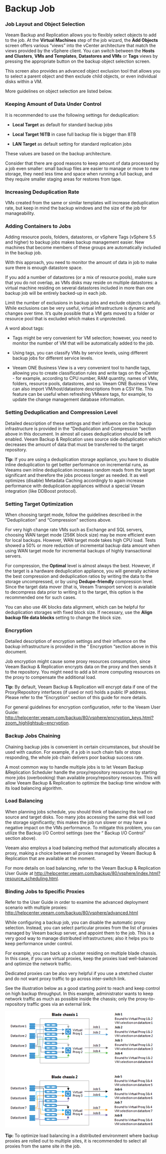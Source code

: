 # Backup Job

### Job Layout and Object Selection 

Veeam Backup and Replication allows you to flexibly select objects to
add to the job. At the **Virtual Machines** step of the job wizard, the
**Add Objects** screen offers various “views” into the vCenter
architecture that match the views provided by the vSphere client. You
can switch between the **Hosts and Clusters**, **VMs and Templates**,
**Datastores and VMs** or **Tags** views by pressing the appropriate
button on the backup object selection screen.

This screen also provides an advanced object exclusion tool that allows
you to select a parent object and then exclude child objects, or even
individual disks within a VM.

More guidelines on object selection are listed below.

### Keeping Amount of Data Under Control 

It is recommended to use the following settings for deduplication:

-   **Local Target** as default for standard backup jobs

-   **Local Target 16TB** in case full backup file is bigger than 8TB

-   **LAN Target** as default setting for standard replication jobs

These values are based on the backup architecture.

Consider that there are good reasons to keep amount of data processed by
a job even smaller: small backup files are easier to manage or move to
new storage, they need less time and space when running a full backup,
and they require smaller staging areas for restores from tape.

### Increasing Deduplication Rate 

VMs created from the same or similar templates will increase
deduplication rate, but keep in mind the backup windows and the size of
the job for manageability.

### Adding Containers to Jobs

Adding resource pools, folders, datastores, or vSphere Tags (vSphere 5.5
and higher) to backup jobs makes backup management easier. New machines
that become members of these groups are automatically included in the
backup job.

With this approach, you need to monitor the amount of data in job to
make sure there is enough datastore space.

If you add a number of datastores (or a mix of resource pools), make
sure that you do not overlap, as VMs disks may reside on multiple
datastores: a virtual machine residing on several datastores included in
more than one backup job will be entirely backed-up in each job.

Limit the number of exclusions in backup jobs and exclude objects
carefully. While exclusions can be very useful, virtual infrastructure
is dynamic and changes over time. It’s quite possible that a VM gets
moved to a folder or resource pool that is excluded which makes it
unprotected.

A word about tags:

-   Tags might be very convenient for VM selection; however, you need to
    monitor the number of VM that will be automatically added to
    the job.

-   Using tags, you can classify VMs by service levels, using different
    backup jobs for different service levels.

-   Veeam ONE Business View is a very convenient tool to handle tags,
    allowing you to create classification rules and write tags on the
    vCenter - for example, according to CPU number, RAM quantity, names
    of VMs, folders, resource pools, datastores, and so. Veeam ONE
    Business View can also import VM/host/datastore descriptions from a
    CSV file. This feature can be useful when refreshing VMware tags,
    for example, to update the change management database information.

### Setting Deduplication and Compression Level 

Detailed description of these settings and their influence on the backup
infrastructure is provided in the “Deduplication and Compression
“section above in this document. In almost all cases deduplication
should be left enabled. Veeam Backup & Replication uses source side
deduplication which decreases the amount of data that must be
transferred to the target repository.

**Tip:** If you are using a deduplication storage appliance, you have to
disable inline deduplication to get better performance on incremental
runs, as Veeams own inline deduplication increases random reads from the
target significant and therefore the jobs process longer as needed. It
as well optimizes (disable) Metadata Caching accordingly to again
increase performance with deduplication appliances without a special
Veeam integration (like DDBoost protocol).

### Setting Target Optimization 

When choosing target mode, follow the guidelines described in the
“Deduplication” and “Compression” sections above.

For very high change rate VMs such as Exchange and SQL servers, choosing
WAN target mode (256K block size) may be more efficient even for local
backups. However, WAN target mode takes high CPU load. Tests showed a
50% or more reduction of incremental backup data amount when using WAN
target mode for incremental backups of highly transactional servers.

For compression, the **Optimal** level is almost always the best.
However, if the target is a hardware deduplication appliance, you will
generally achieve the best compression and deduplication ratios by
writing the data to the storage uncompressed, or by using
**Dedupe-friendly** compression level. Since the target data mover (that
is, Veeam Transport service) is available to decompress data prior to
writing it to the target, this option is the recommended one for such
cases.

You can also use 4K blocks data alignment, which can be helpful for
deduplication storages with fixed block size. If necessary, use the
**Align backup file data blocks** setting to change the block size.

### Encryption 

Detailed description of encryption settings and their influence on the
backup infrastructure is provided in the “ Encryption “section above in
this document.

Job encryption might cause some proxy resources consumption, since Veeam
Backup & Replication encrypts data on the proxy and then sends it to the
repository. You might need to add a bit more computing resources on the
proxy to compensate the additional load.

**Tip:** By default, Veeam Backup & Replication will encrypt data if one
of the Proxy/Repository interfaces (if used or not) holds a public IP
address. Please refer to the “Encryption” section of this guide for more
details.

For general guidelines for encryption configuration, refer to the Veeam
User Guide:
<http://helpcenter.veeam.com/backup/80/vsphere/encryption_keys.html?zoom_highlightsub=encryption>.

### Backup Jobs Chaining 

Chaining backup jobs is convenient in certain circumstances, but should
be used with caution. For example, if a job in such chain fails or stops
responding, the whole job chain delivers poor backup success rate.

A most common way to handle multiple jobs is to let Veeam Backup
&Replication Scheduler handle the proxy/repository ressources by
starting more jobs (overbooking) than available proxy/repository
resources. This will allow Veeam Backup & Replication to optimize the
backup time window with its load balancing algorithm.

### Load Balancing 

When planning jobs schedule, you should think of balancing the load on
source and target disks. Too many jobs accessing the same disk will load
the storage significantly; this makes the job run slower or may have a
negative impact on the VMs performance. To mitigate this problem, you
can utilize the Backup I/O Control settings (see the “ Backup I/O
Control“ section above).

Veeam also employs a load balancing method that automatically allocates
a proxy, making a choice between all proxies managed by Veeam Backup &
Replication that are available at the moment.

For more details on load balancing, refer to the Veeam Backup &
Replication User Guide at
<http://helpcenter.veeam.com/backup/80/vsphere/index.html?resource_scheduling.html>.

### Binding Jobs to Specific Proxies 

Refer to the User Guide in order to examine the advanced deployment
scenario with multiple proxies:
<http://helpcenter.veeam.com/backup/80/vsphere/advanced.html>

While configuring a backup job, you can disable the automatic proxy
selection. Instead, you can select particular proxies from the list of
proxies managed by Veeam backup server, and appoint them to the job.
This is a very good way to manage distributed infrastructures; also it
helps you to keep performance under control.

For example, you can back up a cluster residing on multiple blade
chassis. In this case, if you use virtual proxies, keep the proxies load
well-balanced and optimize the network traffic.

Dedicated proxies can be also very helpful if you use a stretched
cluster and do not want proxy traffic to go across inter-switch link.

See the illustration below as a good starting point to reach and keep
control on high backup throughput. In this example, administrator wants
to keep network traffic as much as possible inside the chassis; only the
proxy-to-repository traffic goes via an external link.

![](../media/image34.png)

**Tip:** To optimize load balancing in a distributed environment where
backup proxies are rolled out to multiple sites, it is recommended to
select all proxies from the same site in the job.
